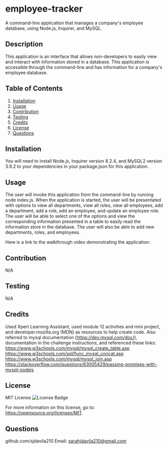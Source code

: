 # employee-tracker
A command-line application that manages a company's employee database, using Node.js, Inquirer, and MySQL.

## Description
  This application is an interface that allows non-developers to easily view and interact with information stored in a database. This application is accessible through the command-line and has information for a company's employee database. 

  ## Table of Contents
  1. [Installation](#installation)
  2. [Usage](#usage)
  3. [Contribution](#contribution)
  4. [Testing](#testing)
  5. [Credits](#credits)
  6. [License](#license)
  7. [Questions](#questions)

  ## Installation
  You will need to install Node.js, Inquirer version 8.2.4, and MySQL2 version 3.9.2 to your dependencies in your package.json for this application.

  ## Usage

  The user will invoke this application from the command-line by running node index.js. When the application is started, the user will be presentated with options to view all departments, view all roles, view all employees, add a department, add a role, add an employee, and update an employee role. The user will be able to select one of the options and view the corresponding information presented in a table to easily read the information store in the database. The user will also be able to add new departments, roles, and employees.

  Here is a link to the walkthrough video demonstrating the application:



  ## Contribution
  N/A

  ## Testing
  N/A

  ## Credits
  Used Xpert Learning Assistant, used module 12 activities and mini project, and developer.mozilla.org (MDN) as resources to help create code. Also referred to mysql documentation (https://dev.mysql.com/doc/), documentation in the challenge instructions, and referenced these links:
  https://www.w3schools.com/mysql/mysql_create_table.asp
  https://www.w3schools.com/sql/func_mysql_concat.asp
  https://www.w3schools.com/mysql/mysql_join.asp
  https://stackoverflow.com/questions/63005429/passing-promises-with-mysql-nodejs

  ## License
  MIT License
  ![License Badge](https://img.shields.io/badge/License-MIT-yellow.svg)
  

  For more information on this license, go to: https://opensource.org/licenses/MIT.


  ## Questions
  github.com/sjdavila210
  Email: sarahjdavila210@gmail.com
